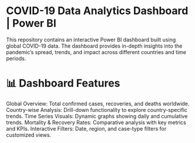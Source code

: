 # COVID-19 Data Analytics Dashboard | Power BI

This repository contains an interactive Power BI dashboard built using global COVID-19 data. The dashboard provides in-depth insights into the pandemic’s spread, trends, and impact across different countries and time periods.

# 📊 Dashboard Features

Global Overview: Total confirmed cases, recoveries, and deaths worldwide.
Country-wise Analysis: Drill-down functionality to explore country-specific trends.
Time Series Visuals: Dynamic graphs showing daily and cumulative trends.
Mortality & Recovery Rates: Comparative analysis with key metrics and KPIs.
Interactive Filters: Date, region, and case-type filters for customized views.
